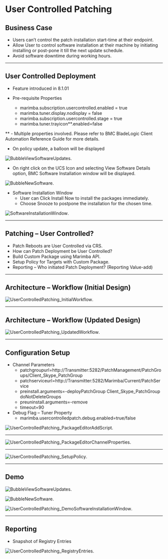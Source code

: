 # User Controlled Patching
## **Business Case**
* Users can’t control the patch installation start-time at their endpoint.
* Allow User to control software installation at their machine by initiating installing or post-pone it till the next update schedule.
* Avoid software downtime during working hours.
***
## **User Controlled Deployment**
* Feature introduced in 8.1.01
* Pre-requisite Properties

     * marimba.subscription.usercontrolled.enabled = true
     * marimba.tuner.display.nodisplay = false
     * marimba.subscription.usercontrolled.stage = true
     * marimba.tuner.trayicon**.enabled=false

** - Multiple properties involved.  Please refer to BMC BladeLogic Client Automation Reference Guide for more details.

* On policy update, a balloon will be displayed

 ![BubbleViewSoftwareUpdates](https://github.com/vaguechannels/User-Controlled-Patching/blob/master/UserControlledPatch/Files/BubbleViewSoftwareUpdates.png).

* On right click on the UCS Icon and selecting View Software Details option, BMC Software Installation window will be displayed. 

![BubbleNewSoftware](https://github.com/vaguechannels/User-Controlled-Patching/blob/master/UserControlledPatch/Files/BubbleNewSoftware.png).

* Software Installation Window
  * User can Click Install Now to install the packages immediately.
  * Choose Snooze to postpone the installation for the chosen time.

![SoftwareInstallationWindow](https://github.com/vaguechannels/User-Controlled-Patching/blob/master/UserControlledPatch/Files/SoftwareInstallationWindow.png).
***
## **Patching – User Controlled?**
* Patch Reboots are User Controlled via CRS.
* How can Patch Deployment be User Controlled?
* Build Custom Package using Marimba API.
* Setup Policy for Targets with Custom Package.
* Reporting – Who initiated Patch Deployment? (Reporting Value-add)

***

## **Architecture – Workflow (Initial Design)**
![UserControlledPatching_InitialWorkflow](https://github.com/vaguechannels/User-Controlled-Patching/blob/master/UserControlledPatch/Files/UserControlledPatching_InitialWorkflow.png).

***

## **Architecture – Workflow (Updated Design)**
![UserControlledPatching_UpdatedWorkflow](https://github.com/vaguechannels/User-Controlled-Patching/blob/master/UserControlledPatch/Files/UserControlledPatching_UpdatedWorkflow.png).

***

## **Configuration Setup**
 * Channel Parameters
   * patchgroupurl=http://Transmitter:5282/PatchManagement/PatchGroups/Client_Skype_PatchGroup
   * patchserviceurl=http://Transmitter:5282/Marimba/Current/PatchService
   * preinstall.arguments=-deployPatchGroup Client_Skype_PatchGroup doNotDeleteGroups
   * preuninstall.arguments=-remove
   * timeout=90
 * Debug Flag – Tuner Property
   * marimba.usercontrolledpatch.debug.enabled=true/false

![UserControlledPatching_PackageEditorAddScript](https://github.com/vaguechannels/User-Controlled-Patching/blob/master/UserControlledPatch/Files/UserControlledPatching_PackageEditorAddScript.png).
***
![UserControlledPatching_PackageEditorChannelProperties](https://github.com/vaguechannels/User-Controlled-Patching/blob/master/UserControlledPatch/Files/UserControlledPatching_PackageEditorChannelProperties.png).
***
![UserControlledPatching_SetupPolicy](https://github.com/vaguechannels/User-Controlled-Patching/blob/master/UserControlledPatch/Files/UserControlledPatching_SetupPolicy.png).
***
## **Demo**
![BubbleViewSoftwareUpdates](https://github.com/vaguechannels/User-Controlled-Patching/blob/master/UserControlledPatch/Files/BubbleViewSoftwareUpdates.png).

![BubbleNewSoftware](https://github.com/vaguechannels/User-Controlled-Patching/blob/master/UserControlledPatch/Files/BubbleNewSoftware.png).

![UserControlledPatching_DemoSoftwareInstallationWindow](https://github.com/vaguechannels/User-Controlled-Patching/blob/master/UserControlledPatch/Files/UserControlledPatching_DemoSoftwareInstallationWindow.png).
***
## Reporting
 * Snapshot of Registry Entries

![UserControlledPatching_RegistryEntries](https://github.com/vaguechannels/User-Controlled-Patching/blob/master/UserControlledPatch/Files/UserControlledPatching_RegistryEntries.png).
